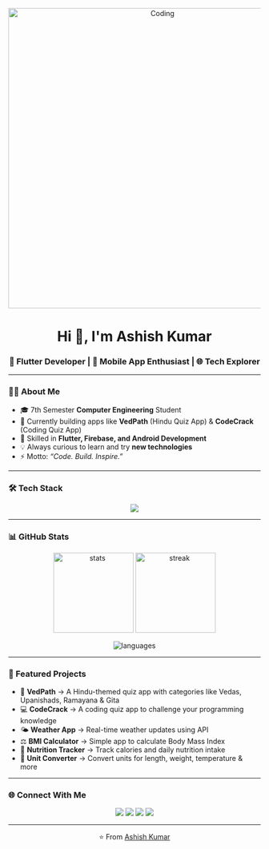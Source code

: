 <!-- Banner / Header -->
<p align="center">
  <img src="https://user-images.githubusercontent.com/74038190/216657029-5cf9a49b-dc02-4046-98af-4937c4a89e20.gif" alt="Coding" width="600"/>
</p>

<h1 align="center">Hi 👋, I'm Ashish Kumar</h1>
<h3 align="center">🚀 Flutter Developer | 📱 Mobile App Enthusiast | 🌐 Tech Explorer</h3>

---

### 👨‍💻 About Me  
- 🎓 7th Semester **Computer Engineering** Student  
- 📱 Currently building apps like **VedPath** (Hindu Quiz App) & **CodeCrack** (Coding Quiz App)  
- 🌟 Skilled in **Flutter, Firebase, and Android Development**  
- 💡 Always curious to learn and try **new technologies**  
- ⚡ Motto: *“Code. Build. Inspire.”*  

---

### 🛠️ Tech Stack  
<p align="center">
  <img src="https://skillicons.dev/icons?i=flutter,dart,cpp,java,python,react,mysql,firebase,git,github,vscode,androidstudio" />
</p>

---

### 📊 GitHub Stats  
<p align="center">
  <img src="https://github-readme-stats.vercel.app/api?username=ashish-kumar108&show_icons=true&theme=tokyonight" alt="stats" height="160"/>
  <img src="https://github-readme-streak-stats.herokuapp.com/?user=ashish-kumar108&theme=tokyonight" alt="streak" height="160"/>
</p>

<p align="center">
  <img src="https://github-readme-stats.vercel.app/api/top-langs/?username=ashish-kumar108&layout=compact&theme=tokyonight" alt="languages" />
</p>

---

### 🌟 Featured Projects  
- 📖 **VedPath** → A Hindu-themed quiz app with categories like Vedas, Upanishads, Ramayana & Gita  
- 💻 **CodeCrack** → A coding quiz app to challenge your programming knowledge  
- 🌤️ **Weather App** → Real-time weather updates using API  
- ⚖️ **BMI Calculator** → Simple app to calculate Body Mass Index  
- 🍎 **Nutrition Tracker** → Track calories and daily nutrition intake  
- 🔢 **Unit Converter** → Convert units for length, weight, temperature & more  

---

### 🌐 Connect With Me  
<p align="center">
  <a href="https://www.linkedin.com/in/sanatanii-ashish/" target="_blank"><img src="https://img.shields.io/badge/LinkedIn-blue?style=for-the-badge&logo=linkedin" /></a>
  <a href="https://x.com/sanatanii_ashis" target="_blank"><img src="https://img.shields.io/badge/Twitter-black?style=for-the-badge&logo=x" /></a>
  <a href="https://www.instagram.com/ashishpawarx/" target="_blank"><img src="https://img.shields.io/badge/Instagram-orange?style=for-the-badge&logo=instagram" /></a>
  <a href="mailto:ashishkumar62055@gmail.com"><img src="https://img.shields.io/badge/Email-red?style=for-the-badge&logo=gmail" /></a>
</p>

---

<p align="center">
  ⭐️ From <a href="https://github.com/ashish-kumar108">Ashish Kumar</a>
</p>
